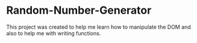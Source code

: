 # Random-Number-Generator
This project was created to help me learn how to manipulate the DOM and also to help me with writing functions.
